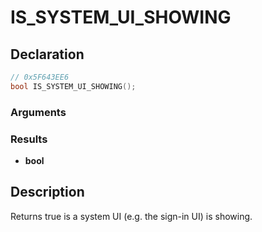 # IS_SYSTEM_UI_SHOWING

## Declaration
```cpp
// 0x5F643EE6
bool IS_SYSTEM_UI_SHOWING();
```

### Arguments

### Results
- **bool**

## Description
Returns true is a system UI (e.g. the sign-in UI) is showing.